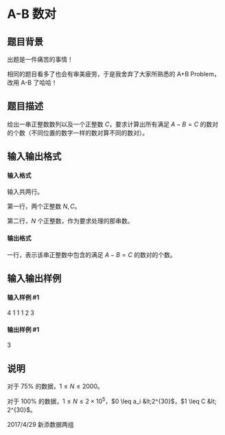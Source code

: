 
# A-B 数对
## 题目背景
出题是一件痛苦的事情！

相同的题目看多了也会有审美疲劳，于是我舍弃了大家所熟悉的 A+B Problem，改用 A-B 了哈哈！
## 题目描述
给出一串正整数数列以及一个正整数 $C$，要求计算出所有满足 $A - B = C$ 的数对的个数（不同位置的数字一样的数对算不同的数对）。
## 输入输出格式
#### 输入格式

输入共两行。

第一行，两个正整数 $N,C$。

第二行，$N$ 个正整数，作为要求处理的那串数。
#### 输出格式

一行，表示该串正整数中包含的满足 $A - B = C$ 的数对的个数。
## 输入输出样例
#### 输入样例 #1
4 1
1 1 2 3

#### 输出样例 #1
3
## 说明
对于 $75\%$ 的数据，$1 \leq N \leq 2000$。

对于 $100\%$ 的数据，$1 \leq N \leq 2 \times 10^5$，$0 \leq a_i &lt;2^{30}$，$1 \leq C &lt; 2^{30}$。

2017/4/29 新添数据两组
 